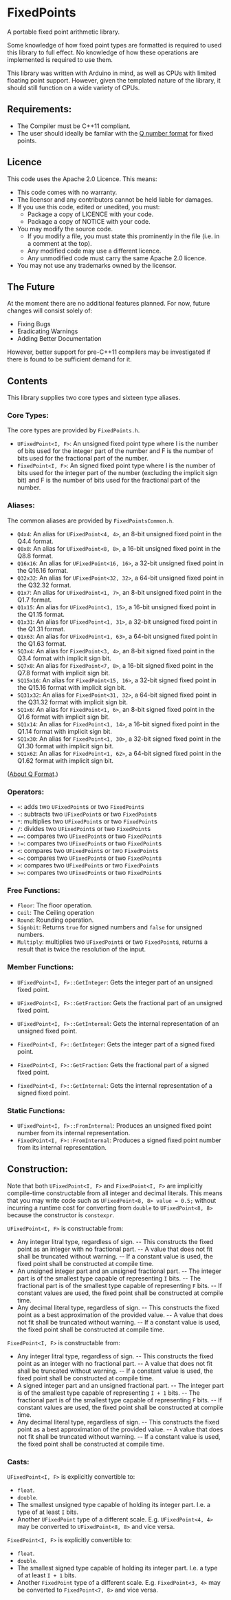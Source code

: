 # FixedPoints
A portable fixed point arithmetic library.

Some knowledge of how fixed point types are formatted is required to used this library to full effect.
No knowledge of how these operations are implemented is required to use them.

This library was written with Arduino in mind, as well as CPUs with limited floating point support.
However, given the templated nature of the library, it should still function on a wide variety of CPUs.

## Requirements:

- The Compiler must be C++11 compliant.
- The user should ideally be familar with the [Q number format](https://en.wikipedia.org/wiki/Q_(number_format)) for fixed points.

## Licence

This code uses the Apache 2.0 Licence.
This means:

- This code comes with no warranty.
- The licensor and any contributors cannot be held liable for damages.
- If you use this code, edited or unedited, you must:
  - Package a copy of LICENCE with your code.
  - Package a copy of NOTICE with your code.
- You may modify the source code.
  - If you modify a file, you must state this prominently in the file (i.e. in a comment at the top).
  - Any modified code may use a different licence.
  - Any unmodified code must carry the same Apache 2.0 licence.
- You may not use any trademarks owned by the licensor.

## The Future

At the moment there are no additional features planned.
For now, future changes will consist solely of:
- Fixing Bugs
- Eradicating Warnings
- Adding Better Documentation

However, better support for pre-C++11 compilers may be investigated if there is found to be sufficient demand for it.

## Contents
This library supplies two core types and sixteen type aliases.

### Core Types:
The core types are provided by `FixedPoints.h`.

- `UFixedPoint<I, F>`: An unsigned fixed point type where I is the number of bits used for the integer part of the number and F is the number of bits used for the fractional part of the number.  
- `FixedPoint<I, F>`: An signed fixed point type where I is the number of bits used for the integer part of the number (excluding the implicit sign bit) and F is the number of bits used for the fractional part of the number.

### Aliases:
The common aliases are provided by `FixedPointsCommon.h`.

- `Q4x4`: An alias for `UFixedPoint<4, 4>`, an 8-bit unsigned fixed point in the Q4.4 format.
- `Q8x8`: An alias for `UFixedPoint<8, 8>`, a 16-bit unsigned fixed point in the Q8.8 format.
- `Q16x16`: An alias for `UFixedPoint<16, 16>`, a 32-bit unsigned fixed point in the Q16.16 format.
- `Q32x32`: An alias for `UFixedPoint<32, 32>`, a 64-bit unsigned fixed point in the Q32.32 format.
- `Q1x7`: An alias for `UFixedPoint<1, 7>`, an 8-bit unsigned fixed point in the Q1.7 format.
- `Q1x15`: An alias for `UFixedPoint<1, 15>`, a 16-bit unsigned fixed point in the Q1.15 format.
- `Q1x31`: An alias for `UFixedPoint<1, 31>`, a 32-bit unsigned fixed point in the Q1.31 format.
- `Q1x63`: An alias for `UFixedPoint<1, 63>`, a 64-bit unsigned fixed point in the Q1.63 format.
- `SQ3x4`: An alias for `FixedPoint<3, 4>`, an 8-bit signed fixed point in the Q3.4 format with implicit sign bit.
- `SQ7x8`: An alias for `FixedPoint<7, 8>`, a 16-bit signed fixed point in the Q7.8 format with implicit sign bit.
- `SQ15x16`: An alias for `FixedPoint<15, 16>`, a 32-bit signed fixed point in the Q15.16 format with implicit sign bit.
- `SQ31x32`: An alias for `FixedPoint<31, 32>`, a 64-bit signed fixed point in the Q31.32 format with implicit sign bit.
- `SQ1x6`: An alias for `FixedPoint<1, 6>`, an 8-bit signed fixed point in the Q1.6 format with implicit sign bit.
- `SQ1x14`: An alias for `FixedPoint<1, 14>`, a 16-bit signed fixed point in the Q1.14 format with implicit sign bit.
- `SQ1x30`: An alias for `FixedPoint<1, 30>`, a 32-bit signed fixed point in the Q1.30 format with implicit sign bit.
- `SQ1x62`: An alias for `FixedPoint<1, 62>`, a 64-bit signed fixed point in the Q1.62 format with implicit sign bit.

([About Q Format](https://en.wikipedia.org/wiki/Q_(number_format)).)

### Operators:

- `+`: adds two `UFixedPoint`s or two `FixedPoint`s
- `-`: subtracts two `UFixedPoint`s or two `FixedPoint`s
- `*`: multiplies two `UFixedPoint`s or two `FixedPoint`s
- `/`: divides two `UFixedPoint`s or two `FixedPoint`s
- `==`: compares two `UFixedPoint`s or two `FixedPoint`s
- `!=`: compares two `UFixedPoint`s or two `FixedPoint`s
- `<`: compares two `UFixedPoint`s or two `FixedPoint`s
- `<=`: compares two `UFixedPoint`s or two `FixedPoint`s
- `>`: compares two `UFixedPoint`s or two `FixedPoint`s
- `>=`: compares two `UFixedPoint`s or two `FixedPoint`s

### Free Functions:

- `Floor`: The floor operation.
- `Ceil`: The Ceiling operation
- `Round`: Rounding operation.
- `Signbit`: Returns `true` for signed numbers and `false` for unsigned numbers.
- `Multiply`: multiplies two `UFixedPoint`s or two `FixedPoint`s, returns a result that is twice the resolution of the input.

### Member Functions:

- `UFixedPoint<I, F>::GetInteger`: Gets the integer part of an unsigned fixed point.
- `UFixedPoint<I, F>::GetFraction`: Gets the fractional part of an unsigned fixed point.
- `UFixedPoint<I, F>::GetInternal`: Gets the internal representation of an unsigned fixed point.

- `FixedPoint<I, F>::GetInteger`: Gets the integer part of a signed fixed point.
- `FixedPoint<I, F>::GetFraction`: Gets the fractional part of a signed fixed point.
- `FixedPoint<I, F>::GetInternal`: Gets the internal representation of a signed fixed point.

### Static Functions:

- `UFixedPoint<I, F>::FromInternal`: Produces an unsigned fixed point number from its internal representation.
- `FixedPoint<I, F>::FromInternal`: Produces a signed fixed point number from its internal representation.

## Construction:

Note that both `UFixedPoint<I, F>` and `FixedPoint<I, F>` are implicitly compile-time constructable from all integer and decimal literals. This means that you may write code such as `UFixedPoint<8, 8> value = 0.5;` without incurring a runtime cost for converting from `double` to `UFixedPoint<8, 8>` because the constructor is `constexpr`.

`UFixedPoint<I, F>` is constructable from:
- Any integer litral type, regardless of sign.
-- This constructs the fixed point as an integer with no fractional part.
-- A value that does not fit shall be truncated without warning. 
-- If a constant value is used, the fixed point shall be constructed at compile time.
- An unsigned integer part and an unsigned fractional part.
-- The integer part is of the smallest type capable of representing `I` bits.
-- The fractional part is of the smallest type capable of representing `F` bits.
-- If constant values are used, the fixed point shall be constructed at compile time.
- Any decimal literal type, regardless of sign.
-- This constructs the fixed point as a best approximation of the provided value.
-- A value that does not fit shall be truncated without warning. 
-- If a constant value is used, the fixed point shall be constructed at compile time.

`FixedPoint<I, F>` is constructable from:
- Any integer litral type, regardless of sign.
-- This constructs the fixed point as an integer with no fractional part.
-- A value that does not fit shall be truncated without warning. 
-- If a constant value is used, the fixed point shall be constructed at compile time.
- A signed integer part and an unsigned fractional part.
-- The integer part is of the smallest type capable of representing `I + 1` bits.
-- The fractional part is of the smallest type capable of representing `F` bits.
-- If constant values are used, the fixed point shall be constructed at compile time.
- Any decimal literal type, regardless of sign.
-- This constructs the fixed point as a best approximation of the provided value.
-- A value that does not fit shall be truncated without warning. 
-- If a constant value is used, the fixed point shall be constructed at compile time.

### Casts:

`UFixedPoint<I, F>` is explicitly convertible to:
- `float`.
- `double`.
- The smallest unsigned type capable of holding its integer part. I.e. a type of at least `I` bits.
- Another `UFixedPoint` type of a different scale. E.g. `UFixedPoint<4, 4>` may be converted to `UFixedPoint<8, 8>` and vice versa.

`FixedPoint<I, F>` is explicitly convertible to:
- `float`.
- `double`.
- The smallest signed type capable of holding its integer part. I.e. a type of at least `I + 1` bits.
- Another `FixedPoint` type of a different scale. E.g. `FixedPoint<3, 4>` may be converted to `FixedPoint<7, 8>` and vice versa.


